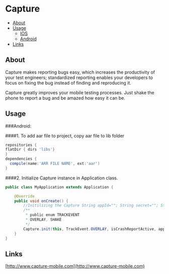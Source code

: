
Capture
==================

  - [About](#about)
  - [Usage](#usage)
    - [IOS](http://github.com/mobven/capture-ios)
    - [Android](#android)
  - [Links](#links)


## About

Capture makes reporting bugs easy, which increases the productivity of your test engineers; standardized reporting enables your developers to focus on fixing the bug instead of finding and reproducing it.

Capture greatly improves your mobile testing processes.
Just shake the phone to report a bug and be amazed how
easy it can be.


## Usage

###Android:

####1. To add aar file to project, copy aar file to lib folder

```gradle
repositories {
flatDir { dirs 'libs'} 
}
dependencies { 
  compile(name:'ARR FILE NAME', ext:'aar')
}
```

####2. Initialize Capture instance in Application class. 

```java
public class MyApplication extends Application {

	@Override
	public void onCreate() {
		//Initilizing the Capture String appId=""; String secret=""; String projectId="", boolean isDebugLogEnable;
		/**
		 * public enum TRACKEVENT
		 * OVERLAY, SHAKE 
		 */
		Capture.init(this, TrackEvent.OVERLAY, isCrashReportActive, appId, projectId, secret, isDebugLogEnable);
	}
}
```

## Links
[http://www.capture-mobile.com](http://www.capture-mobile.com)
